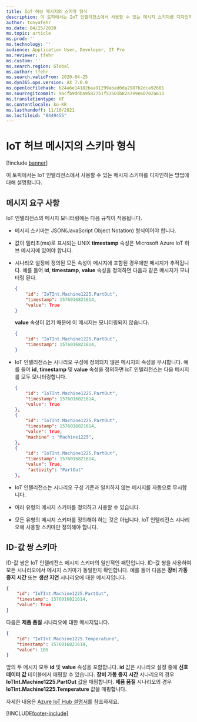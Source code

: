 ```yaml
---
title: IoT 허브 메시지의 스키마 형식
description: 이 토픽에서는 IoT 인텔리전스에서 사용할 수 있는 메시지 스키마를 디자인하는 방법에 대해 설명합니다.
author: tonyafehr
ms.date: 04/25/2020
ms.topic: article
ms.prod: ''
ms.technology: ''
audience: Application User, Developer, IT Pro
ms.reviewer: tfehr
ms.custom: ''
ms.search.region: Global
ms.author: tfehr
ms.search.validFrom: 2020-04-25
ms.dyn365.ops.version: AX 7.0.0
ms.openlocfilehash: b24a6e14182baa91299abad0da2987b2dca92601
ms.sourcegitcommit: 9acfb9ddba9582751f53501b82a7e9e60702a613
ms.translationtype: HT
ms.contentlocale: ko-KR
ms.lasthandoff: 11/10/2021
ms.locfileid: "8449455"
---
```

# <a name="schema-formats-for-iot-hub-messages"></a>IoT 허브 메시지의 스키마 형식

[!include [banner](../../includes/banner.md)]

이 토픽에서는 IoT 인텔리전스에서 사용할 수 있는 메시지 스키마를 디자인하는 방법에 대해 설명합니다.

## <a name="message-requirements"></a>메시지 요구 사항

IoT 인텔리전스의 메시지 모니터링에는 다음 규칙이 적용됩니다.

+ 메시지 스키마는 JSON(JavaScript Object Notation) 형식이어야 합니다.
+ 값이 밀리초(ms)로 표시되는 UNIX **timestamp** 속성은 Microsoft Azure IoT 허브 메시지에 있어야 합니다.
+ 시나리오 설정에 정의된 모든 속성이 메시지에 포함된 경우에만 메시지가 추적됩니다. 예를 들어 **id**, **timestamp**, **value** 속성을 정의하면 다음과 같은 메시지가 모니터링 된다.

    ```json
    {
        "id": "IoTInt.Machine1225.PartOut",
        "timestamp": 1576016821614,
        "value": True
    }
    ```

    **value** 속성이 없기 때문에 이 메시지는 모니터링되지 않습니다.

    ```json
    {
        "id": "IoTInt.Machine1225.PartOut",
        "timestamp": 1576016821614,
    }
    ```

+ IoT 인텔리전스는 시나리오 구성에 정의되지 않은 메시지의 속성을 무시합니다. 예를 들어 **id**, **timestamp** 및 **value** 속성을 정의하면 IoT 인텔리전스는 다음 메시지를 모두 모니터링합니다.

    ```json
    {
        "id": "IoTInt.Machine1225.PartOut",
        "timestamp": 1576016821614,
        "value": True
    },
    {
        "id": "IoTInt.Machine1225.PartOut",
        "timestamp": 1576016821614,
        "value": True,
        "machine" : "Machine1225",
    },
    {
        "id": "IoTInt.Machine1225.PartOut",
        "timestamp": 1576016821614,
        "value": True,
         "activity": "PartOut"
    },
    ```

+ IoT 인텔리전스는 시나리오 구성 기준과 일치하지 않는 메시지를 자동으로 무시합니다.
+ 여러 유형의 메시지 스키마를 정의하고 사용할 수 있습니다.
+ 모든 유형의 메시지 스키마를 정의해야 하는 것은 아닙니다. IoT 인텔리전스 시나리오에 사용할 스키마만 정의해야 합니다.

## <a name="id-value-pair-schema"></a>ID-값 쌍 스키마

ID-값 쌍은 IoT 인텔리전스 메시지 스키마의 일반적인 패턴입니다. ID-값 쌍을 사용하여 모든 시나리오에서 메시지 스키마가 동일한지 확인합니다. 예를 들어 다음은 **장비 가동 중지 시간** 또는 **생산 지연** 시나리오에 대한 메시지입니다.

```json
{
    "id": "IoTInt.Machine1225.PartOut",
    "timestamp": 1576016821614,
    "value": True
}
```

다음은 **제품 품질** 시나리오에 대한 메시지입니다.

```json
{
    "id": "IoTInt.Machine1225.Temperature",
    "timestamp": 1576016821614,
    "value": 105
}
```

앞의 두 메시지 모두 **id** 및 **value** 속성을 포함합니다. **id** 값은 시나리오 설정 중에 **신호 데이터 값** 테이블에서 매핑할 수 있습니다. **장비 가동 중지 시간** 시나리오의 경우 **IoTInt.Machine1225.PartOut** 값을 매핑합니다. **제품 품질** 시나리오의 경우 **IoTInt.Machine1225.Temperature** 값을 매핑합니다.

자세한 내용은 [Azure IoT Hub 설명서](/azure/iot-hub/)를 참조하세요.


[!INCLUDE[footer-include](../../includes/footer-banner.md)]
